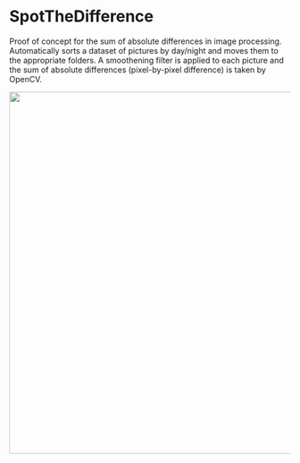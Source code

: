 # SpotTheDifference
Proof of concept for the sum of absolute differences in image processing.
Automatically sorts a dataset of pictures by day/night and moves them to the appropriate folders. 
A smoothening filter is applied to each picture and the sum of absolute differences 
(pixel-by-pixel difference) is taken by OpenCV. 

<img src="https://i.imgur.com/osNODds.png" width=1300 height =648>
